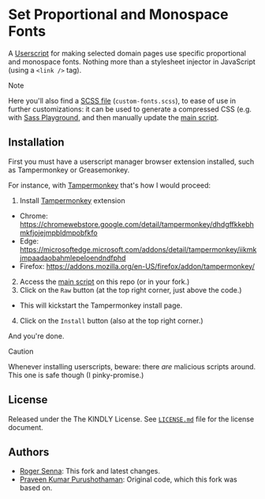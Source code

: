 # Set Proportional and Monospace Fonts

A [Userscript](http://userscripts-mirror.org/) for making selected domain pages use specific proportional and monospace fonts.
Nothing more than a stylesheet injector in JavaScript (using a `<link />` tag).

> [!NOTE]
> Here you'll also find a [SCSS file](https://github.com/rsenna/set-proportional-mono-fonts/blob/main/custom-fonts.scss) (`custom-fonts.scss`),
> to ease of use in further customizations: it can be used to generate a compressed CSS (e.g. with [Sass Playground](https://sass-lang.com/playground/),
> and then manually update the [main script](https://github.com/rsenna/set-proportional-mono-fonts/blob/main/set-fonts.user.js).

## Installation

First you must have a userscript manager browser extension installed, such as Tampermonkey or Greasemonkey.

For instance, with [Tampermonkey](http://tampermonkey.net/) that's how I would proceed:

1. Install [Tampermonkey](http://tampermonkey.net/) extension
- Chrome: https://chromewebstore.google.com/detail/tampermonkey/dhdgffkkebhmkfjojejmpbldmpobfkfo
- Edge: https://microsoftedge.microsoft.com/addons/detail/tampermonkey/iikmkjmpaadaobahmlepeloendndfphd
- Firefox: https://addons.mozilla.org/en-US/firefox/addon/tampermonkey/
2. Access the [main script](https://github.com/rsenna/set-proportional-mono-fonts/blob/main/set-fonts.user.js) on this repo (or in your fork.)
3. Click on the `Raw` button (at the top right corner, just above the code.)
- This will kickstart the Tampermonkey install page.
4. Click on the `Install` button (also at the top right corner.)

And you're done.

> [!CAUTION]
> Whenever installing userscripts, beware: there *are* malicious scripts around.
> This one is safe though (I pinky-promise.)

## License

Released under the The KINDLY License. See [`LICENSE.md`](./LICENSE.md) file for the license document.

## Authors

* [Roger Senna](https://github.com/rsenna): This fork and latest changes.
* [Praveen Kumar Purushothaman](https://github.com/praveenscience): Original code, which this fork was based on.
